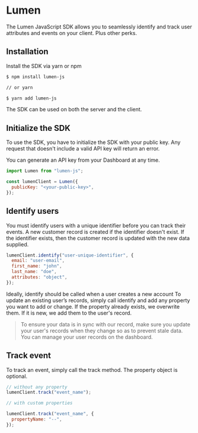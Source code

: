 # Lumen

The Lumen JavaScript SDK allows you to seamlessly identify and track user attributes and events on your client. Plus other perks.

## Installation

Install the SDK via yarn or npm

```sh
$ npm install lumen-js

// or yarn

$ yarn add lumen-js
```

The SDK can be used on both the server and the client.

## Initialize the SDK

To use the SDK, you have to initialize the SDK with your public key. Any request that doesn't include a valid API key will return an error.

You can generate an API key from your Dashboard at any time.

```js
import Lumen from "lumen-js";

const lumenClient = Lumen({
  publicKey: "<your-public-key>",
});
```

## Identify users

You must identify users with a unique identifier before you can track their events. A new customer record is created if the identifier doesn't exist. If the identifier exists, then the customer record is updated with the new data supplied.

```js
lumenClient.identify("user-unique-identifier", {
  email: "user-email",
  first_name: "john",
  last_name: "doe",
  attributes: "object",
});
```

Ideally, identify should be called when a user creates a new account To update an existing user’s records, simply call identify and add any property you want to add or change. If the property already exists, we overwrite them. If it is new, we add them to the user's record.

> To ensure your data is in sync with our record, make sure you update your user's records when they change so as to prevent stale data. You can manage your user records on the dashboard.

## Track event

To track an event, simply call the track method. The property object is optional.

```js
// without any property
lumenClient.track("event_name");

// with custom properties

lumenClient.track("event_name", {
  propertyName: "--",
});
```
